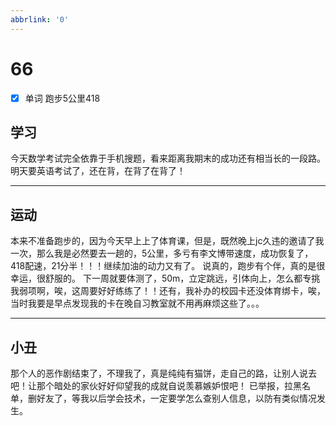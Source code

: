 ```yaml
---
abbrlink: '0'
---
```

# 66

- [x] 单词 跑步5公里418

## 学习

今天数学考试完全依靠于手机搜题，看来距离我期末的成功还有相当长的一段路。
明天要英语考试了，还在背，在背了在背了！
***

## 运动

本来不准备跑步的，因为今天早上上了体育课，但是，既然晚上jc久违的邀请了我一次，那么我是必然要去一趟的，5公里，多亏有李文博带速度，成功恢复了，418配速，21分半！！！继续加油的动力又有了。
说真的，跑步有个伴，真的是很幸运，很舒服的。
下一周就要体测了，50m，立定跳远，引体向上，怎么都专挑我弱项啊，唉，这周要好好练练了！！还有，我补办的校园卡还没体育绑卡，唉，当时我要是早点发现我的卡在晚自习教室就不用再麻烦这些了。。。
***

## 小丑

那个人的恶作剧结束了，不理我了，真是纯纯有猫饼，走自己的路，让别人说去吧！让那个暗处的家伙好好仰望我的成就自说羡慕嫉妒恨吧！
已举报，拉黑名单，删好友了，等我以后学会技术，一定要学怎么查别人信息，以防有类似情况发生。
